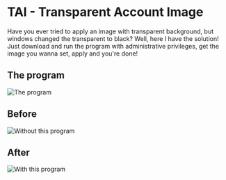 # TAI - Transparent Account Image
Have you ever tried to apply an image with transparent background, but windows changed the transparent to black? Well, here I have the solution! Just download and run the program with administrative privileges, get the image you wanna set, apply and you're done!

## The program
![The program](https://user-images.githubusercontent.com/85069997/148305543-6afd7c03-1ba3-4f1f-8a64-41340182eac4.png)

## Before
![Without this program](https://user-images.githubusercontent.com/85069997/148305571-a18e58c1-b741-4324-b688-e75a780a075a.png)

## After
![With this program](https://user-images.githubusercontent.com/85069997/148305585-51784111-ac26-4b62-bf3e-ef00d8c1077e.png)
